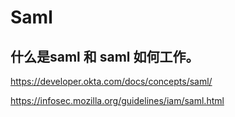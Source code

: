 # Saml

## 什么是saml 和 saml 如何工作。
https://developer.okta.com/docs/concepts/saml/

https://infosec.mozilla.org/guidelines/iam/saml.html